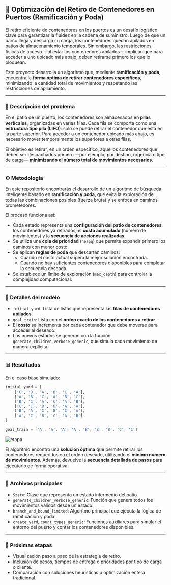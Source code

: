 ## 🚢 Optimización del Retiro de Contenedores en Puertos (Ramificación y Poda)

El retiro eficiente de contenedores en los puertos es un desafío logístico clave para garantizar la fluidez en la cadena de suministro. Luego de que un barco llega y descarga su carga, los contenedores quedan apilados en patios de almacenamiento temporales. Sin embargo, las restricciones físicas de acceso —al estar los contenedores apilados— implican que para acceder a uno ubicado más abajo, deben retirarse primero los que lo bloquean.

Este proyecto desarrolla un algoritmo que, mediante **ramificación y poda**, encuentra la **forma óptima de retirar contenedores específicos**, minimizando la cantidad total de movimientos y respetando las restricciones de apilamiento.

---

### 🧠 Descripción del problema

En el patio de un puerto, los contenedores son almacenados en **pilas verticales**, organizadas en varias filas. Cada fila se comporta como una **estructura tipo pila (LIFO)**: solo se puede retirar el contenedor que está en la parte superior. Para acceder a un contenedor ubicado más abajo, es necesario mover temporalmente los superiores a otras filas.

El objetivo es retirar, en un orden específico, aquellos contenedores que deben ser despachados primero —por ejemplo, por destino, urgencia o tipo de carga— **minimizando el número total de movimientos necesarios**.

---

### ⚙️ Metodología

En este repositorio encontrarás el desarrollo de un algoritmo de búsqueda inteligente basado en **ramificación y poda**, que evita la exploración de todas las combinaciones posibles (fuerza bruta) y se enfoca en caminos prometedores.

El proceso funciona así:

- Cada estado representa una **configuración del patio de contenedores**, los contenedores ya retirados, el **costo acumulado** (número de movimientos) y la **secuencia de acciones realizadas**.
- Se utiliza una **cola de prioridad** (`heapq`) que permite expandir primero los caminos con menor costo.
- Se aplican **reglas de poda** que descartan caminos:
  - Cuando el costo actual supera la mejor solución encontrada.
  - Cuando no hay suficientes contenedores disponibles para completar la secuencia deseada.
- Se establece un límite de exploración (`max_depth`) para controlar la complejidad computacional.

---

### 🧲 Detalles del modelo

- `initial_yard`: Lista de listas que representa las **filas de contenedores apilados**.
- `goal_train`: Lista con el **orden exacto de los contenedores a retirar**.
- El **costo** se incrementa por cada contenedor que debe moverse para acceder al deseado.
- Los nuevos estados se generan con la función `generate_children_verbose_generic`, que simula cada movimiento de manera explícita.

---

### 📊 Resultados

En el caso base simulado:

```python
initial_yard = [
    ['C', 'B', 'A', 'B', 'C', 'A'],
    ['A', 'B', 'C', 'A', 'B', 'C'],
    ['B', 'C', 'A', 'C', 'A', 'B'],
    ['C', 'C', 'B', 'B', 'A', 'A'],
    ['B', 'A', 'C', 'B', 'C', 'A'],
    ['A', 'C', 'B', 'C', 'A', 'B']
]

goal_train = ['A', 'A', 'A', 'A', 'B', 'B', 'B', 'C', 'C']
```
![etapa](https://github.com/user-attachments/assets/3541ae49-78ac-4ffa-8b35-ca03d2346f9a)

El algoritmo encontró una **solución óptima** que permite retirar los contenedores requeridos en el orden deseado, utilizando el **mínimo número de movimientos**. Además, devuelve la **secuencia detallada de pasos** para ejecutarlo de forma operativa.

---

### 📌 Archivos principales

- `State`: Clase que representa un estado intermedio del patio.
- `generate_children_verbose_generic`: Función que genera todos los movimientos válidos desde un estado.
- `branch_and_bound_limited`: Algoritmo principal que ejecuta la lógica de ramificación y poda.
- `create_yard`, `count_types_generic`: Funciones auxiliares para simular el entorno del puerto y contar los contenedores disponibles.

---

### 🚧 Próximas etapas

- Visualización paso a paso de la estrategia de retiro.
- Inclusión de pesos, tiempos de entrega o prioridades por tipo de carga o cliente.
- Comparación con soluciones heurísticas u optimización entera tradicional.

